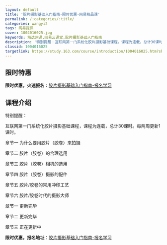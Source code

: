 ```yaml
---
layout: default
title: '胶片摄影基础入门指南-限时优惠-网易精品课'
permalink: /:categories/:title/
categories: wangyi2
tags: 网易提供
cover: 1004016025.jpg
keywords: 精选网课,网易云课堂,胶片摄影基础入门指南
description: '特别提醒：互联网第一门系统化胶片摄影基础课程，课程为连载，总计30课时。每两周更新1课时。章节一为什么要用胶片（胶卷）来'
classid: 1004016025
targetlink: https://study.163.com/course/introduction/1004016025.htm?share=1&shareId=1025206652&utm_campaign=share&utm_medium=iphoneShare&utm_source=&utm_u=1025206652
---
```


## 限时特惠

**限时优惠，火速报名**：[胶片摄影基础入门指南-报名学习](https://study.163.com/course/introduction/1004016025.htm?share=1&shareId=1025206652&utm_campaign=share&utm_medium=iphoneShare&utm_source=&utm_u=1025206652)

## 课程介绍

特别提醒：



互联网第一门系统化胶片摄影基础课程，课程为连载，总计30课时。每两周更新1课时。



章节一  为什么要用胶片（胶卷）来拍摄

章节二  胶片（胶卷）的合理选用

章节三  胶片（胶卷）相机的选用

章节四  胶片（胶卷）摄影的配件

章节五  胶片/胶卷的常用冲印工艺

章节六  胶片/胶卷时代的摄影大师



章节一  更新完毕

章节二  更新完毕

章节三  正在更新中

**限时优惠，报名地址**：[胶片摄影基础入门指南-报名学习](https://study.163.com/course/introduction/1004016025.htm?share=1&shareId=1025206652&utm_campaign=share&utm_medium=iphoneShare&utm_source=&utm_u=1025206652)

